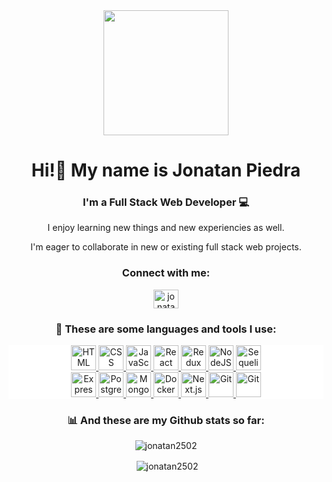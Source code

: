 <div id="header" align="center">
  <img src="https://media.giphy.com/media/HscDLzkO8EOTmgkhQP/giphy.gif" width="200"/>
</div>
<h1 align="center">Hi!👋 My name is Jonatan Piedra</h1>
<h3 align="center">I'm a Full Stack Web Developer 💻</h3>
<p align="center">I enjoy learning new things and new experiencies as well.</p>
<p align="center">I'm eager to collaborate in new or existing full stack web projects.</p>
<h3 align="center">Connect with me:</h3>
<p align="center">
<a href="https://www.linkedin.com/in/jonatan-piedra-9036ab4b/" target="blank"><img align="center" src="https://raw.githubusercontent.com/rahuldkjain/github-profile-readme-generator/master/src/images/icons/Social/linked-in-alt.svg" alt="jonatan-piedra-9036ab4b" height="30" width="40" /></a>
</p>

<h3 align="center">🔨 These are some languages and tools I use:</h3>
<p align="center" style="background-color:white">
  <a href="https://developer.mozilla.org/en-US/docs/Web/HTML" target="_blank">
    <img src="https://cdn.jsdelivr.net/gh/devicons/devicon/icons/html5/html5-original.svg" title='HTML' alt='HTML' width="40" height="40"/>
  </a>
  <a href="https://developer.mozilla.org/en-US/docs/Web/CSS" target="_blank">
    <img src="https://cdn.jsdelivr.net/gh/devicons/devicon/icons/css3/css3-original.svg" width="40" title='CSS' alt='CSS' height="40"/>
  </a>

  <a href="https://developer.mozilla.org/en-US/docs/Web/JavaScript" target="_blank">
    <img src="https://cdn.jsdelivr.net/gh/devicons/devicon/icons/javascript/javascript-original.svg" alt="JavaScript" title='JavaScript' width="40" height="40"/>
  </a>
  <a href="https://es.reactjs.org/" target="_blank">
    <img src="https://cdn.jsdelivr.net/gh/devicons/devicon/icons/react/react-original-wordmark.svg" alt="React" title='React' width="40" height="40"/>
  </a>
<!--   <a href="https://firebase.google.com/?hl=es" target="_blank">
    <img src="https://res.cloudinary.com/genaro-bercini/image/upload/v1659160305/Portfolio/Skills/firebase_v5ieli.png" title='Firebase' alt='Firebase' width="40" height="40"/>
  </a> -->
  <a href="https://redux.js.org/" target="_blank">
    <img src="https://cdn.jsdelivr.net/gh/devicons/devicon/icons/redux/redux-original.svg" alt="Redux" title='Redux' width="40" height="40"/> </a>
  <a href="https://nodejs.org/en/about/" target="_blank">
    <img src="https://cdn.jsdelivr.net/gh/devicons/devicon/icons/nodejs/nodejs-original.svg" alt="NodeJS" title='NodeJS' width="40" height="40"/> </a>
  <a href="https://sequelize.org/" target="_blank">
    <img src="https://cdn.jsdelivr.net/gh/devicons/devicon/icons/sequelize/sequelize-original.svg" alt="Sequelize" title='Sequelize' width="40" height="40"/>
  </a>
  <br/>
  <a href="https://expressjs.com/en/" target="_blank">
    <img src="https://cdn.jsdelivr.net/gh/devicons/devicon/icons/express/express-original-wordmark.svg" alt="Express" title='Express' width="40" height="40"/>
  </a>
  <a href="https://www.postgresql.org/" target="_blank">
    <img src="https://cdn.jsdelivr.net/gh/devicons/devicon/icons/postgresql/postgresql-plain-wordmark.svg" alt="PostgreSQL" title='PostgreSQL' width="40" height="40"/>
  </a>
  <a href="https://www.mongodb.com/" target="_blank">
    <img src="https://cdn.jsdelivr.net/gh/devicons/devicon/icons/mongodb/mongodb-plain-wordmark.svg" alt="MongoDB" title='MongoDB' width="40" height="40"/>
  </a>
  </a>
  <a href="https://www.docker.com/" target="_blank">
    <img src="https://cdn.jsdelivr.net/gh/devicons/devicon/icons/docker/docker-plain.svg" alt="Docker" title='Docker' width="40" height="40"/>
  </a>
  <a href="https://www.nextjs.org/" target="_blank">
    <img src="https://cdn.jsdelivr.net/gh/devicons/devicon/icons/nextjs/nextjs-original-wordmark.svg" alt="Next.js" title='Next.js' width="40" height="40"/>
  </a>
  <a href="https://git-scm.com" target="_blank">
    <img src="https://cdn.jsdelivr.net/gh/devicons/devicon/icons/git/git-original.svg" alt="Git" title='Git' width="40" height="40"/>
  </a>
  <a href="https://github.com" target="_blank">
    <img src="https://cdn.jsdelivr.net/gh/devicons/devicon/icons/github/github-original.svg" alt="Git" title='Git' width="40" height="40"/>
  </a>
</p>


<h3 align="center">📊 And these are my Github stats so far:</h3>
<p align="center">
  <img align="center" src="https://github-readme-stats.vercel.app/api/top-langs?username=jonatan2502&show_icons=true&locale=en&layout=compact" alt="jonatan2502" />
</p>
<p align="center">&nbsp;<img align="center" src="https://github-readme-stats.vercel.app/api?username=jonatan2502&show_icons=true&locale=en" alt="jonatan2502" /></p>

